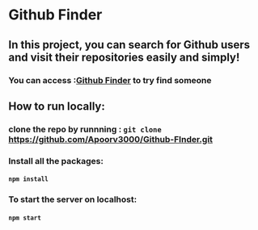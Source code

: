 # Github Finder

<!-- This project was bootstrapped with [Create React App](https://github.com/facebook/create-react-app). -->

## In this project, you can search for Github users and visit their repositories easily and simply!

### You can access :[Github Finder](https://github-finder-sepia-eta.vercel.app/) to try find someone

## How to run locally:

### clone the repo by runnning : `git clone` https://github.com/Apoorv3000/Github-FInder.git

### Install all the packages:

#### `npm install`

### To start the server on localhost:

#### `npm start`
